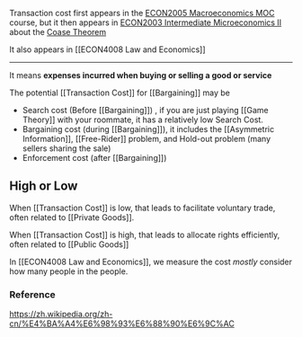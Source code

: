 Transaction cost first appears in the [ECON2005 Macroeconomics MOC](ECON2005%20Macroeconomics%20MOC.md) course, but it then appears in [ECON2003 Intermediate Microeconomics II](ECON2003%20Intermediate%20Microeconomics%20II.md) about the [Coase Theorem](Coase%20Theorem.md)

It also appears in [[ECON4008 Law and Economics]]


---

It means **expenses incurred when buying or selling a good or service**

The potential [[Transaction Cost]] for [[Bargaining]] may be 

- Search cost (Before [[Bargaining]]) , if you are just playing [[Game Theory]] with your roommate, it has a relatively low Search Cost.
- Bargaining cost (during [[Bargaining]]), it includes the [[Asymmetric Information]], [[Free-Rider]] problem, and Hold-out problem (many sellers sharing the sale)
- Enforcement cost (after [[Bargaining]])

## High or Low

When [[Transaction Cost]] is low, that leads to facilitate voluntary trade, often related to [[Private Goods]].

When [[Transaction Cost]] is high, that leads to allocate rights efficiently, often related to [[Public Goods]]

In [[ECON4008 Law and Economics]], we measure the cost *mostly* consider how many people in the people.







### Reference 

https://zh.wikipedia.org/zh-cn/%E4%BA%A4%E6%98%93%E6%88%90%E6%9C%AC